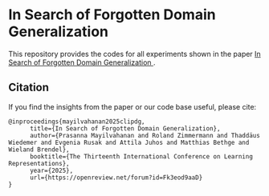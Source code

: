 # In Search of Forgotten Domain Generalization
This repository provides the codes for all experiments shown in the paper [In Search of Forgotten Domain Generalization
](https://openreview.net/forum?id=Fk3eod9aaD).

## Citation
If you find the insights from the paper or our code base useful, please cite:
```
@inproceedings{mayilvahanan2025clipdg,
      title={In Search of Forgotten Domain Generalization},
      author={Prasanna Mayilvahanan and Roland Zimmermann and Thaddäus Wiedemer and Evgenia Rusak and Attila Juhos and Matthias Bethge and Wieland Brendel},
      booktitle={The Thirteenth International Conference on Learning Representations},
      year={2025},
      url={https://openreview.net/forum?id=Fk3eod9aaD}
}